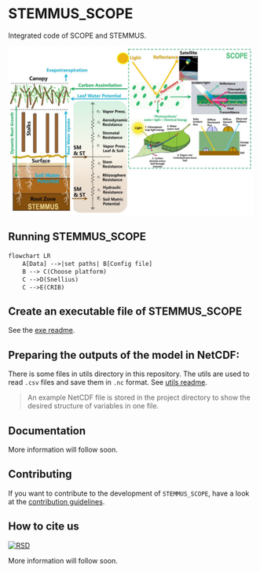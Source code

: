 # STEMMUS_SCOPE

Integrated code of SCOPE and STEMMUS.

<!-- TO DO: Briefly introduce STEMMUS_SCOPE -->
<img width="500" alt="Logo" src=./docs/assets/imgs/coupling_scheme.png>

## Running STEMMUS_SCOPE

```mermaid
flowchart LR
    A[Data] -->|set paths| B[Config file]
    B --> C(Choose platform)
    C -->D(Snellius)
    C -->E(CRIB)
```

## Create an executable file of STEMMUS_SCOPE

See the [exe readme](./exe/README.md).

## Preparing the outputs of the model in NetCDF:

There is some files in utils directory in this repository. The utils are used to
read `.csv` files and save them in `.nc` format. See [utils
readme](./utils/csv_to_nc/README.md).

> An example NetCDF file is stored in the project directory to show the desired
  structure of variables in one file.

## Documentation

More information will follow soon.

## Contributing

If you want to contribute to the development of `STEMMUS_SCOPE`,
have a look at the [contribution guidelines](CONTRIBUTING.md).

## How to cite us
[![RSD](https://img.shields.io/badge/rsd-ecoextreml-00a3e3.svg)](https://research-software-directory.org/projects/ecoextreml)
<!-- [![DOI](https://zenodo.org/badge/DOI/<replace-with-created-DOI>.svg)](https://doi.org/<replace-with-created-DOI>) -->

<!--TODO: add links to zenodo. -->
More information will follow soon.